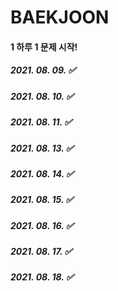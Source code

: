 # BAEKJOON

#### 1 하루 1 문제 시작! 

##### 2021. 08. 09. ✅
##### 2021. 08. 10. ✅
##### 2021. 08. 11. ✅
##### 2021. 08. 13. ✅
##### 2021. 08. 14. ✅
##### 2021. 08. 15. ✅
##### 2021. 08. 16. ✅
##### 2021. 08. 17. ✅
##### 2021. 08. 18. ✅
